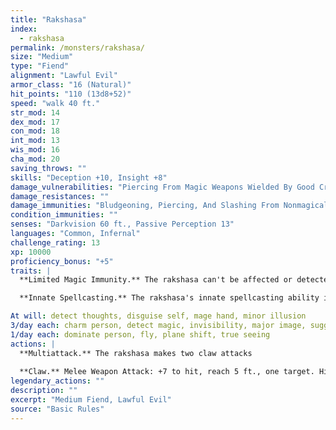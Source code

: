 ```yaml
---
title: "Rakshasa"
index:
  - rakshasa
permalink: /monsters/rakshasa/
size: "Medium"
type: "Fiend"
alignment: "Lawful Evil"
armor_class: "16 (Natural)"
hit_points: "110 (13d8+52)"
speed: "walk 40 ft."
str_mod: 14
dex_mod: 17
con_mod: 18
int_mod: 13
wis_mod: 16
cha_mod: 20
saving_throws: ""
skills: "Deception +10, Insight +8"
damage_vulnerabilities: "Piercing From Magic Weapons Wielded By Good Creatures"
damage_resistances: ""
damage_immunities: "Bludgeoning, Piercing, And Slashing From Nonmagical Weapons"
condition_immunities: ""
senses: "Darkvision 60 ft., Passive Perception 13"
languages: "Common, Infernal"
challenge_rating: 13
xp: 10000
proficiency_bonus: "+5"
traits: |
  **Limited Magic Immunity.** The rakshasa can't be affected or detected by spells of 6th level or lower unless it wishes to be. It has advantage on saving throws against all other spells and magical effects.

  **Innate Spellcasting.** The rakshasa's innate spellcasting ability is Charisma (spell save DC 18, +10 to hit with spell attacks). The rakshasa can innately cast the following spells, requiring no material components:

At will: detect thoughts, disguise self, mage hand, minor illusion
3/day each: charm person, detect magic, invisibility, major image, suggestion
1/day each: dominate person, fly, plane shift, true seeing
actions: |
  **Multiattack.** The rakshasa makes two claw attacks
  
  **Claw.** Melee Weapon Attack: +7 to hit, reach 5 ft., one target. Hit: 9 (2d6 + 2) slashing damage, and the target is cursed if it is a creature. The magical curse takes effect whenever the target takes a short or long rest, filling the target's thoughts with horrible images and dreams. The cursed target gains no benefit from finishing a short or long rest. The curse lasts until it is lifted by a remove curse spell or similar magic.  
legendary_actions: ""
description: ""
excerpt: "Medium Fiend, Lawful Evil"
source: "Basic Rules"
---
```

